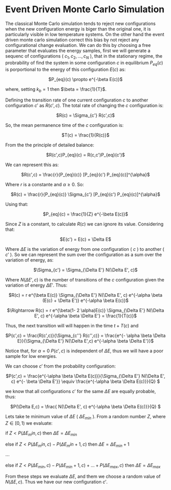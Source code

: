 # Event Driven Monte Carlo Simulation

The classical Monte Carlo simulation tends to reject new configurations when the new configuration energy is biger than the original one, it is particularly visible in low temperature systems. On the other hand the event driven monte carlo simulation correct this bias by not reject any configurational change evaluation. We can do this by choosing a free parameter that evaluates the energy samples, first we will generate a sequenc of configurations ( $c_1,c_2,\ldots,c_N$ ), that in the stationary regime, the probrability of find the system in some configuration $c$ in equilibrium $P_{eq}(c)$ is porportional to the energy of this configuration $E(c)$ as:

<p align='center'>
$P_{eq}(c) \propto e^{-\beta E(c)}$
<p/>

where, setting $k_b = 1$ then $\beta = \frac{1}{T}$.

Defining the transition rate of one current configuration $c$ to another configuration $c'$ as $R(c',c)$. The total rate of changing the $c$ configuration is:

<p align='center'>
$R(c) = \Sigma_{c'} R(c',c)$
<p/>

So, the mean permanence time of the $c$ configuration is:

<p align='center'>
$T(c) = \frac{1}{R(c)}$
<p/>

From the the principle of detailed balance:

<p align='center'>
$R(c',c)P_{eq}(c) = R(c,c')P_{eq}(c')$
<p/>

We can represent this as:

<p align='center'>
$R(c',c) = \frac{r}{P_{eq}(c)} [P_{eq}(c') P_{eq}(c)]^{\alpha}$
<p/>

Where $r$ is a constante and $\alpha \geq 0$. So:

<p align='center'>
$R(c) = \frac{r}{P_{eq}(c)} \Sigma_{c'} [P_{eq}(c') P_{eq}(c)]^{\alpha}$
<p/>

Using that:

<p align='center'>
$P_{eq}(c) = \frac{1}{Z} e^{-\beta E(c)}$
<p/>

Since $Z$ is a constant, to calculate $R(c)$ we can ignore its value. Considering that:

<p align='center'>
$E(c') = E(c) + \Delta E$
<p/>

Where $\Delta E$ is the variation of energy from one configuration ( $c$ ) to another ( $c'$ ). So we can represent the sum over the configuration as a sum over the variation of energy, as:

<p align='center'>
$\Sigma_{c'} = \Sigma_{\Delta E'} N(\Delta E', c)$
<p/>

Where $N(\Delta E',c)$ is the number of transitions of the $c$ configuration given the variation of energy $\Delta E'$. Thus:


<p align='center'>
$R(c) =  r e^{\beta E(c)}  \Sigma_{\Delta E'} N(\Delta E', c) e^{-\alpha \beta (E(c) + \Delta E')} e^{-\alpha \beta E(c)}$
<p/>

<p align='center'>
$\Rightarrow R(c) =  r e^{\beta(1- 2 \alpha)E(c)}  \Sigma_{\Delta E'} N(\Delta E', c) e^{-\alpha \beta \Delta E'} = \frac{1}{T(c)}$
<p/>

Thus, the next transition will will happen in the time $t + T(c)$ and 

<p align='center'>
$P(c',c) = \frac{R(c',c)}{\Sigma_{c''} R(c'',c)} = \frac{e^{- \alpha \beta \Delta E}}{\Sigma_{\Delta E'} N(\Delta E',c) e^{-\alpha \beta \Delta E'}}$
<p/>

Notice that, for $\alpha = 0$ $P(c',c)$ is independent of $\Delta E$, thus we will have a poor sample for low energies.

We can choose $c'$ from the probability configuration:

<p align='center'>
$P(c',c) = \frac{e^{-\alpha \beta \Delta E(c)}}{\Sigma_{\Delta E'} N(\Delta E', c) e^{- \beta \Delta E'}} \equiv \frac{e^{-\alpha \beta \Delta E(c)}}{Q} $
<p/>

we know that all configurations $c'$ for the same $\Delta E$ are equally probable, thus:

<p align='center'>
$P(\Delta E,c) = \frac{ N(\Delta E', c) e^{-\alpha \beta \Delta E(c)}}{Q} $
<p/>

Lets take te minimum value of $\Delta E$ ( $\Delta E_{min}$ ). From a random number $Z$, where $Z \in [0,1)$ we evaluate:

if $Z < P(\Delta E_min,c)$ then $\Delta E = \Delta E_{min}$

else if $Z < P(\Delta E_min,c) - P(\Delta E_min + 1,c)$ then $\Delta E = \Delta E_{min} + 1$

$\cdots$

else if $Z < P(\Delta E_{min},c) - P(\Delta E_{min} + 1,c) + \ldots + P(\Delta E_{max},c)$ then $\Delta E = \Delta E_{max}$

From these steps we evaluate $\Delta E$, and them we choose a random value of $N(\Delta E,c)$. Thus we have our new configuration $c'$.



